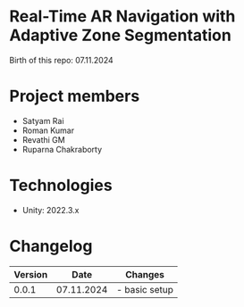 # Real-Time AR Navigation with Adaptive Zone Segmentation

Birth of this repo: 07.11.2024

# Project members

- Satyam Rai
- Roman Kumar
- Revathi GM
- Ruparna Chakraborty

# Technologies

- Unity: 2022.3.x

# Changelog

| Version | Date       | Changes       |
| ------- | ---------- | ------------- |
| 0.0.1   | 07.11.2024 | - basic setup |
